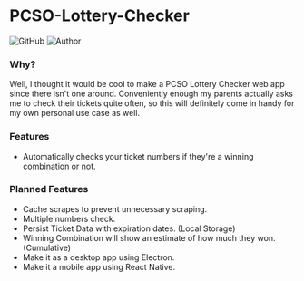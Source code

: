 # PCSO-Lottery-Checker

![GitHub](https://img.shields.io/github/license/RepeaterCreeper/PCSO-Lottery-Checker?style=for-the-badge)
![Author](https://img.shields.io/badge/Author-RepeaterCreeper-blue?style=for-the-badge)

### Why?
Well, I thought it would be cool to make a PCSO Lottery Checker web app since there isn't one around. Conveniently enough my parents actually asks me to check their tickets quite often, so this will definitely come in handy for my own personal use case as well.

### Features
- Automatically checks your ticket numbers if they're a winning combination or not.

### Planned Features
- Cache scrapes to prevent unnecessary scraping.
- Multiple numbers check.
- Persist Ticket Data with expiration dates. (Local Storage)
- Winning Combination will show an estimate of how much they won. (Cumulative)
- Make it as a desktop app using Electron.
- Make it a mobile app using React Native.
